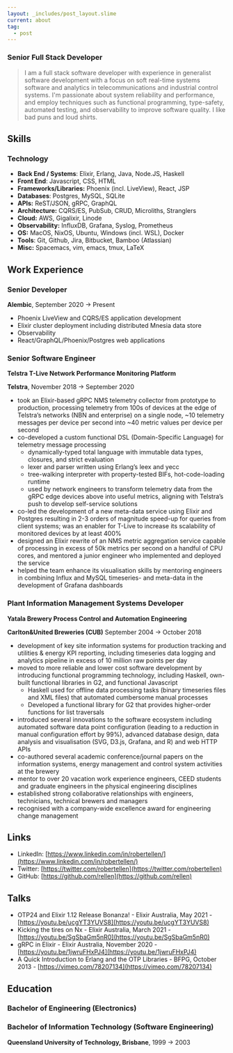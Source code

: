 ```yaml
---
layout: _includes/post_layout.slime
current: about
tag:
  - post
---
```

### Senior Full Stack Developer

> I am a full stack software developer with experience in generalist software development with a focus on soft real-time systems software and analytics in telecommunications and industrial control systems.  I'm passionate about system reliability and performance, and employ techniques such as functional programming, type-safety, automated testing, and observability to improve software quality.  I like bad puns and loud shirts.

## Skills

### Technology

- **Back End / Systems**:  Elixir, Erlang, Java, Node.JS, Haskell
- **Front End**: Javascript, CSS, HTML
- **Frameworks/Libraries:** Phoenix (incl. LiveView), React, JSP
- **Databases**: Postgres, MySQL, SQLite
- **APIs:** ReST/JSON, gRPC, GraphQL
- **Architecture:** CQRS/ES, PubSub, CRUD, Microliths, Stranglers
- **Cloud:** AWS, Gigalixir, Linode
- **Observability:** InfluxDB, Grafana, Syslog, Prometheus
- **OS:** MacOS, NixOS, Ubuntu, Windows (incl. WSL), Docker
- **Tools**: Git, Github, Jira, Bitbucket, Bamboo (Atlassian)
- **Misc:** Spacemacs, vim, emacs, tmux, LaTeX

## Work Experience

### Senior Developer

**Alembic**, September 2020 → Present

- Phoenix LiveView and CQRS/ES application development
- Elixir cluster deployment including distributed Mnesia data store
- Observability
- React/GraphQL/Phoenix/Postgres web applications

### Senior Software Engineer

**Telstra T-Live Network Performance Monitoring Platform**

**Telstra**, November 2018 → September 2020

- took an Elixir-based gRPC NMS telemetry collector from prototype to production, processing telemetry from 100s of devices at the edge of Telstra’s networks (NBN and enterprise) on a single node, ~10 telemetry messages per device per second into ~40 metric values per device per second
- co-developed a custom functional DSL (Domain-Specific Language) for telemetry message processing
    - dynamically-typed total language with immutable data types, closures, and strict evaluation
    - lexer and parser written using Erlang’s leex and yecc
    - tree-walking interpreter with property-tested BIFs, hot-code-loading runtime
    - used by network engineers to transform telemetry data from the gRPC edge devices above into useful metrics, aligning with Telstra’s push to develop self-service solutions
- co-led the development of a new meta-data service using Elixir and Postgres resulting in 2-3 orders of magnitude speed-up for queries from client systems; was an enabler for T-Live to increase its scalability of monitored devices by at least 400%
- designed an Elixir rewrite of an NMS metric aggregation service capable of processing in excess of 50k metrics per second on a handful of CPU cores, and mentored a junior engineer who implemented and deployed the service
- helped the team enhance its visualisation skills by mentoring engineers in combining Influx and MySQL timeseries- and meta-data in the development of Grafana dashboards

### Plant Information Management Systems Developer

**Yatala Brewery Process Control and Automation Engineering**

**Carlton&United Breweries (CUB)** September 2004 → October 2018

- development of key site information systems for production tracking and utilities & energy KPI reporting, including timeseries data logging and analytics pipeline in excess of 10 million raw points per day
- moved to more reliable and lower cost software development by introducing functional programming technology, including Haskell, own-built functional libraries in G2, and functional Javascript
    - Haskell used for offline data processing tasks (binary timeseries files and XML files) that automated cumbersome manual processes
    - Developed a functional library for G2 that provides higher-order functions for list traversals
- introduced several innovations to the software ecosystem including automated software data point configuration (leading to a reduction in manual configuration effort by 99%), advanced database design, data analysis and visualisation (SVG, D3.js, Grafana, and R) and web HTTP APIs
- co-authored several academic conference/journal papers on the information systems, energy management and control system activities at the brewery
- mentor to over 20 vacation work experience engineers, CEED students and graduate engineers in the physical engineering disciplines
- established strong collaborative relationships with engineers, technicians, technical brewers and managers
- recognised with a company-wide excellence award for engineering change management

## Links

- LinkedIn: [https://www.linkedin.com/in/robertellen/](https://www.linkedin.com/in/robertellen/)
- Twitter: [https://twitter.com/robertellen](https://twitter.com/robertellen)
- GitHub: [https://github.com/rellen](https://github.com/rellen)

## Talks

- OTP24 and Elixir 1.12 Release Bonanza! - Elixir Australia, May 2021 - [https://youtu.be/ucgYT3YUVS8](https://youtu.be/ucgYT3YUVS8)
- Kicking the tires on Nx - Elixir Australia, March 2021 - [https://youtu.be/SgSbaGm5nR0](https://youtu.be/SgSbaGm5nR0)
- gRPC in Elixir - Elixir Australia, November 2020 - [https://youtu.be/1jwruFHxPJ4](https://youtu.be/1jwruFHxPJ4)
- A Quick Introduction to Erlang and the OTP Libraries - BFPG, October 2013 - [https://vimeo.com/78207134](https://vimeo.com/78207134)

## Education

### Bachelor of Engineering (Electronics)

### Bachelor of Information Technology (Software Engineering)

**Queensland University of Technology, Brisbane**, 1999 → 2003
